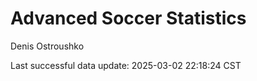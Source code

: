 # Advanced Soccer Statistics
Denis Ostroushko

<!-- gfm -->

Last successful data update: 2025-03-02 22:18:24 CST
